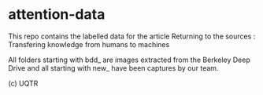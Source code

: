 # attention-data

This repo contains the labelled data for the article Returning to the sources : Transfering knowledge from humans to machines

All folders starting with bdd_ are images extracted from the Berkeley Deep Drive and all starting with new_ have been captures by our team.

(c) UQTR
